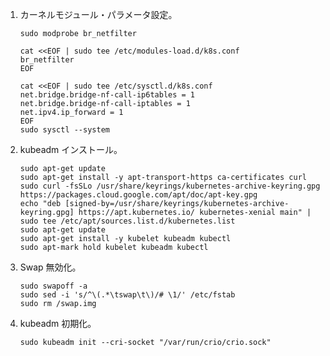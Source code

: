 1.  カーネルモジュール・パラメータ設定。

    ```shell-session
    sudo modprobe br_netfilter

    cat <<EOF | sudo tee /etc/modules-load.d/k8s.conf
    br_netfilter
    EOF

    cat <<EOF | sudo tee /etc/sysctl.d/k8s.conf
    net.bridge.bridge-nf-call-ip6tables = 1
    net.bridge.bridge-nf-call-iptables = 1
    net.ipv4.ip_forward = 1
    EOF
    sudo sysctl --system
    ```
2.  kubeadm インストール。

    ```shell-session
    sudo apt-get update
    sudo apt-get install -y apt-transport-https ca-certificates curl
    sudo curl -fsSLo /usr/share/keyrings/kubernetes-archive-keyring.gpg https://packages.cloud.google.com/apt/doc/apt-key.gpg
    echo "deb [signed-by=/usr/share/keyrings/kubernetes-archive-keyring.gpg] https://apt.kubernetes.io/ kubernetes-xenial main" | sudo tee /etc/apt/sources.list.d/kubernetes.list
    sudo apt-get update
    sudo apt-get install -y kubelet kubeadm kubectl
    sudo apt-mark hold kubelet kubeadm kubectl
    ```
3.  Swap 無効化。

    ```shell-session
    sudo swapoff -a
    sudo sed -i 's/^\(.*\tswap\t\)/# \1/' /etc/fstab
    sudo rm /swap.img
    ```
4.  kubeadm 初期化。

    ```shell-session
    sudo kubeadm init --cri-socket "/var/run/crio/crio.sock"
    ```